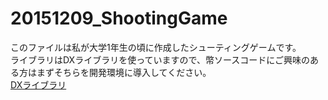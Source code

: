 # 20151209_ShootingGame


このファイルは私が大学1年生の頃に作成したシューティングゲームです。  
ライブラリはDXライブラリを使っていますので、幣ソースコードにご興味のある方はまずそちらを開発環境に導入してください。  
 [DXライブラリ](http://dxlib.o.oo7.jp/)   
